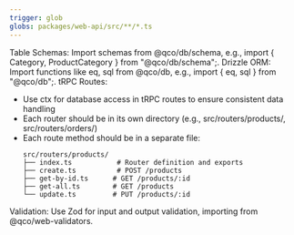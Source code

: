 ```yaml
---
trigger: glob
globs: packages/web-api/src/**/*.ts
---
```


Table Schemas: Import schemas from @qco/db/schema, e.g., import { Category, ProductCategory } from "@qco/db/schema";.
Drizzle ORM: Import functions like eq, sql from @qco/db, e.g., import { eq, sql } from "@qco/db";.
tRPC Routes: 
- Use ctx for database access in tRPC routes to ensure consistent data handling
- Each router should be in its own directory (e.g., src/routers/products/, src/routers/orders/)
- Each route method should be in a separate file:
  ```
  src/routers/products/
  ├── index.ts           # Router definition and exports
  ├── create.ts          # POST /products
  ├── get-by-id.ts      # GET /products/:id
  ├── get-all.ts        # GET /products
  └── update.ts         # PUT /products/:id
  ```
Validation: Use Zod for input and output validation, importing from @qco/web-validators.
